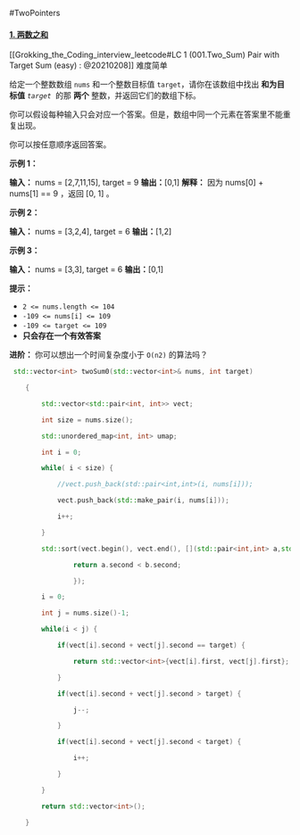 #TwoPointers
#### [1. 两数之和](https://leetcode.cn/problems/two-sum/)
[[Grokking_the_Coding_interview_leetcode#LC 1 (001.Two_Sum) Pair with Target Sum (easy) : @20210208]]
难度简单

给定一个整数数组 `nums` 和一个整数目标值 `target`，请你在该数组中找出 **和为目标值** _`target`_  的那 **两个** 整数，并返回它们的数组下标。

你可以假设每种输入只会对应一个答案。但是，数组中同一个元素在答案里不能重复出现。

你可以按任意顺序返回答案。

**示例 1：**

**输入：** nums = [2,7,11,15], target = 9
**输出：**[0,1]
**解释：** 因为 nums[0] + nums[1] == 9 ，返回 [0, 1] 。

**示例 2：**

**输入：** nums = [3,2,4], target = 6
**输出：**[1,2]

**示例 3：**

**输入：** nums = [3,3], target = 6
**输出：**[0,1]

**提示：**

-   `2 <= nums.length <= 104`
-   `-109 <= nums[i] <= 109`
-   `-109 <= target <= 109`
-   **只会存在一个有效答案**

**进阶：** 你可以想出一个时间复杂度小于 `O(n2)` 的算法吗？
```cpp
 std::vector<int> twoSum0(std::vector<int>& nums, int target)

    {                                        

        std::vector<std::pair<int, int>> vect;

        int size = nums.size();              

        std::unordered_map<int, int> umap;

        int i = 0;                           

        while( i < size) {                   

            //vect.push_back(std::pair<int,int>(i, nums[i]));

            vect.push_back(std::make_pair(i, nums[i]));

            i++;                             

        }                                    

        std::sort(vect.begin(), vect.end(), [](std::pair<int,int> a,std::pair<int,int> b){ 

                return a.second < b.second;                                                                                                                                                                      

                });                          

        i = 0;                               

        int j = nums.size()-1;               

        while(i < j) {                       

            if(vect[i].second + vect[j].second == target) {

                return std::vector<int>{vect[i].first, vect[j].first};

            }                                

            if(vect[i].second + vect[j].second > target) {

                j--;                         

            }                                

            if(vect[i].second + vect[j].second < target) {

                i++;                         

            }                                

        }                                    

        return std::vector<int>();           

    }
```